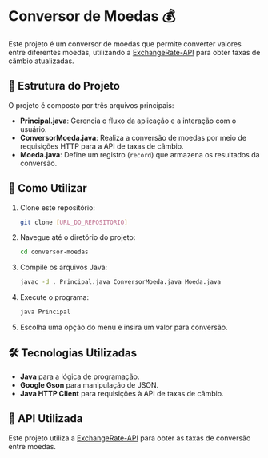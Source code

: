 # Conversor de Moedas 💰

Este projeto é um conversor de moedas que permite converter valores entre diferentes moedas, utilizando a [ExchangeRate-API](https://www.exchangerate-api.com/) para obter taxas de câmbio atualizadas.

## 📂 Estrutura do Projeto

O projeto é composto por três arquivos principais:

- **Principal.java**: Gerencia o fluxo da aplicação e a interação com o usuário.
- **ConversorMoeda.java**: Realiza a conversão de moedas por meio de requisições HTTP para a API de taxas de câmbio.
- **Moeda.java**: Define um registro (`record`) que armazena os resultados da conversão.

## 🚀 Como Utilizar

1. Clone este repositório:
   ```sh
   git clone [URL_DO_REPOSITORIO]
   ```

2. Navegue até o diretório do projeto:
   ```sh
   cd conversor-moedas
   ```

3. Compile os arquivos Java:
   ```sh
   javac -d . Principal.java ConversorMoeda.java Moeda.java
   ```

4. Execute o programa:
   ```sh
   java Principal
   ```

5. Escolha uma opção do menu e insira um valor para conversão.

## 🛠 Tecnologias Utilizadas

- **Java** para a lógica de programação.
- **Google Gson** para manipulação de JSON.
- **Java HTTP Client** para requisições à API de taxas de câmbio.

## 🔗 API Utilizada

Este projeto utiliza a [ExchangeRate-API](https://www.exchangerate-api.com/) para obter as taxas de conversão entre moedas. 

